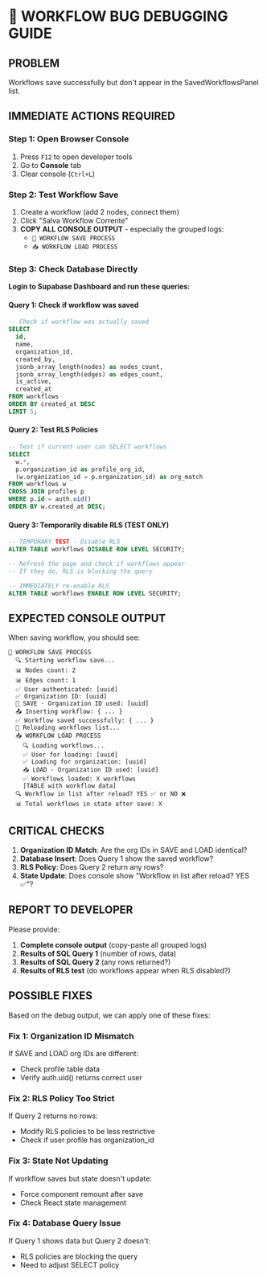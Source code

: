 # 🐛 WORKFLOW BUG DEBUGGING GUIDE

## PROBLEM
Workflows save successfully but don't appear in the SavedWorkflowsPanel list.

## IMMEDIATE ACTIONS REQUIRED

### Step 1: Open Browser Console
1. Press `F12` to open developer tools
2. Go to **Console** tab
3. Clear console (`Ctrl+L`)

### Step 2: Test Workflow Save
1. Create a workflow (add 2 nodes, connect them)
2. Click "Salva Workflow Corrente"
3. **COPY ALL CONSOLE OUTPUT** - especially the grouped logs:
   - `💾 WORKFLOW SAVE PROCESS`
   - `📥 WORKFLOW LOAD PROCESS`

### Step 3: Check Database Directly

**Login to Supabase Dashboard and run these queries:**

#### Query 1: Check if workflow was saved
```sql
-- Check if workflow was actually saved
SELECT
  id,
  name,
  organization_id,
  created_by,
  jsonb_array_length(nodes) as nodes_count,
  jsonb_array_length(edges) as edges_count,
  is_active,
  created_at
FROM workflows
ORDER BY created_at DESC
LIMIT 5;
```

#### Query 2: Test RLS Policies
```sql
-- Test if current user can SELECT workflows
SELECT
  w.*,
  p.organization_id as profile_org_id,
  (w.organization_id = p.organization_id) as org_match
FROM workflows w
CROSS JOIN profiles p
WHERE p.id = auth.uid()
ORDER BY w.created_at DESC;
```

#### Query 3: Temporarily disable RLS (TEST ONLY)
```sql
-- TEMPORARY TEST - Disable RLS
ALTER TABLE workflows DISABLE ROW LEVEL SECURITY;

-- Refresh the page and check if workflows appear
-- If they do, RLS is blocking the query

-- IMMEDIATELY re-enable RLS
ALTER TABLE workflows ENABLE ROW LEVEL SECURITY;
```

## EXPECTED CONSOLE OUTPUT

When saving workflow, you should see:
```
💾 WORKFLOW SAVE PROCESS
  🔍 Starting workflow save...
  📊 Nodes count: 2
  📊 Edges count: 1
  ✅ User authenticated: [uuid]
  ✅ Organization ID: [uuid]
  💾 SAVE - Organization ID used: [uuid]
  📤 Inserting workflow: { ... }
  ✅ Workflow saved successfully: { ... }
  🔄 Reloading workflows list...
  📥 WORKFLOW LOAD PROCESS
    🔍 Loading workflows...
    ✅ User for loading: [uuid]
    ✅ Loading for organization: [uuid]
    📥 LOAD - Organization ID used: [uuid]
    ✅ Workflows loaded: X workflows
    [TABLE with workflow data]
  🔍 Workflow in list after reload? YES ✅ or NO ❌
  📊 Total workflows in state after save: X
```

## CRITICAL CHECKS

1. **Organization ID Match**: Are the org IDs in SAVE and LOAD identical?
2. **Database Insert**: Does Query 1 show the saved workflow?
3. **RLS Policy**: Does Query 2 return any rows?
4. **State Update**: Does console show "Workflow in list after reload? YES ✅"?

## REPORT TO DEVELOPER

Please provide:
1. **Complete console output** (copy-paste all grouped logs)
2. **Results of SQL Query 1** (number of rows, data)
3. **Results of SQL Query 2** (any rows returned?)
4. **Results of RLS test** (do workflows appear when RLS disabled?)

## POSSIBLE FIXES

Based on the debug output, we can apply one of these fixes:

### Fix 1: Organization ID Mismatch
If SAVE and LOAD org IDs are different:
- Check profile table data
- Verify auth.uid() returns correct user

### Fix 2: RLS Policy Too Strict  
If Query 2 returns no rows:
- Modify RLS policies to be less restrictive
- Check if user profile has organization_id

### Fix 3: State Not Updating
If workflow saves but state doesn't update:
- Force component remount after save
- Check React state management

### Fix 4: Database Query Issue
If Query 1 shows data but Query 2 doesn't:
- RLS policies are blocking the query
- Need to adjust SELECT policy